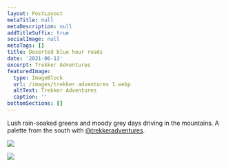 ```yaml
---
layout: PostLayout
metaTitle: null
metaDescription: null
addTitleSuffix: true
socialImage: null
metaTags: []
title: Deserted blue hour roads
date: '2021-06-13'
excerpt: Trekker Adventures
featuredImage:
  type: ImageBlock
  url: /images/trekker adventures 1.webp
  altText: Trekker Adventures
  caption: ''
bottomSections: []
---
```

Lush rain-soaked greens and moody grey days driving in the mountains. A palette from the south with [@trekkeradventures](https://www.trekkeradventures.com/).

![](/images/trekker%20adventures%201.webp)

![](/images/trekker%20adventures.webp)
